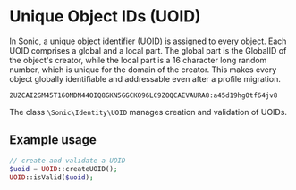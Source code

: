 # Unique Object IDs (UOID)

In Sonic, a unique object identifier (UOID) is assigned to every object. Each UOID comprises a global and a local part. The global part is the GlobalID of the object's creator, while the local part is a 16 character long random number, which is unique for the domain of the creator. This makes every object globally identifiable and addressable even after a profile migration.

	2UZCAI2GM45T160MDN44OIQ8GKN5GGCKO96LC9ZOQCAEVAURA8:a45d19hg0tf64jv8

The class ```\Sonic\Identity\UOID``` manages creation and validation of UOIDs.

## Example usage

```php
// create and validate a UOID
$uoid = UOID::createUOID();
UOID::isValid($uoid);
```

